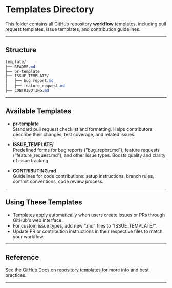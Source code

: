 # Templates Directory

This folder contains all GitHub repository **workflow** templates, including pull request templates, issue templates, and contribution guidelines.

---

## Structure

```scss
template/
├── README.md
├── pr-template
├── ISSUE_TEMPLATE/
│   ├── bug_report.md
│   ├── feature_request.md
├── CONTRIBUTING.md
```

---

## Available Templates

- **pr-template**  
  Standard pull request checklist and formatting. Helps contributors describe their changes, test coverage, and related issues.

- **ISSUE_TEMPLATE/**  
  Predefined forms for bug reports (”bug_report.md”), feature requests (”feature_request.md”), and other issue types. Boosts quality and clarity of issue tracking.

- **CONTRIBUTING.md**  
  Guidelines for code contributions: setup instructions, branch rules, commit conventions, code review process.

---

## Using These Templates

- Templates apply automatically when users create issues or PRs through GitHub's web interface.
- For custom issue types, add new ”.md” files to ”ISSUE_TEMPLATE/”.
- Update PR or contribution instructions in their respective files to match your workflow.

---

## Reference

See the [GitHub Docs on repository templates](https://docs.github.com/github/building-a-strong-community/about-issue-and-pull-request-templates) for more info and best practices.

---
